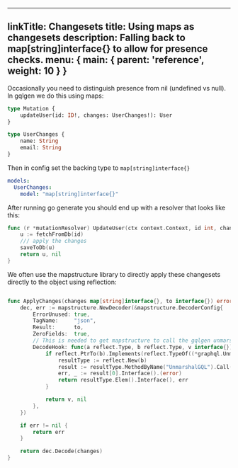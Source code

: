 <!--
SPDX-FileCopyrightText: (C) 2025 Intel Corporation
SPDX-License-Identifier: Apache-2.0
!-->

---
linkTitle: Changesets
title: Using maps as changesets
description: Falling back to map[string]interface{} to allow for presence checks.
menu: { main: { parent: 'reference', weight: 10 } }
---

Occasionally you need to distinguish presence from nil (undefined vs null). In gqlgen we do this using maps:


```graphql
type Mutation {
	updateUser(id: ID!, changes: UserChanges!): User
}

type UserChanges {
	name: String
	email: String
}
```

Then in config set the backing type to `map[string]interface{}`
```yaml
models:
  UserChanges:
    model: "map[string]interface{}"
```

After running go generate you should end up with a resolver that looks like this:
```go
func (r *mutationResolver) UpdateUser(ctx context.Context, id int, changes map[string]interface{}) (*User, error) {
	u := fetchFromDb(id)
	/// apply the changes
	saveToDb(u)
	return u, nil
}
```

We often use the mapstructure library to directly apply these changesets directly to the object using reflection:
```go

func ApplyChanges(changes map[string]interface{}, to interface{}) error {
	dec, err := mapstructure.NewDecoder(&mapstructure.DecoderConfig{
		ErrorUnused: true,
		TagName:     "json",
		Result:      to,
		ZeroFields:  true,
		// This is needed to get mapstructure to call the gqlgen unmarshaler func for custom scalars (eg Date)
		DecodeHook: func(a reflect.Type, b reflect.Type, v interface{}) (interface{}, error) {
			if reflect.PtrTo(b).Implements(reflect.TypeOf((*graphql.Unmarshaler)(nil)).Elem()) {
				resultType := reflect.New(b)
				result := resultType.MethodByName("UnmarshalGQL").Call([]reflect.Value{reflect.ValueOf(v)})
				err, _ := result[0].Interface().(error)
				return resultType.Elem().Interface(), err
			}

			return v, nil
		},
	})

	if err != nil {
		return err
	}

	return dec.Decode(changes)
}
```
